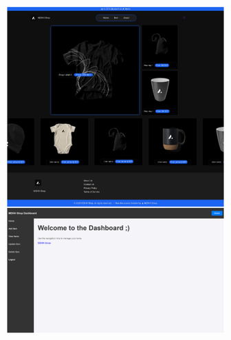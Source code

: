<img src="https://raw.githubusercontent.com/haisam10/mdhh-shop/refs/heads/main/localhost_.png">
<img src="https://raw.githubusercontent.com/haisam10/mdhh-shop/refs/heads/main/localhost_dashboard.png">
